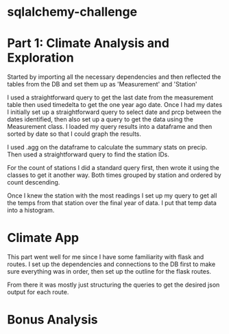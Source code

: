 # sqlalchemy-challenge

<h1>Part 1: Climate Analysis and Exploration</h1>
<p>Started by importing all the necessary dependencies and then reflected the tables from the DB and set them up as 'Measurement' and 'Station'</p>
<p>I used a straightforward query to get the last date from the measurement table then used timedelta to get the one year ago date. Once I had my dates I initially set up a straightforward query to select date and prcp between the dates identified, then also set up a query to get the data using the Measurement class. I loaded my query results into a dataframe and then sorted by date so that I could graph the results.</p>
<p>I used .agg on the dataframe to calculate the summary stats on precip. Then used a straightforward query to find the station IDs.</p>
<p>For the count of stations I did a standard query first, then wrote it using the classes to get it another way. Both times grouped by station and ordered by count descending.</p>
<p>Once I knew the station with the most readings I set up my query to get all the temps from that station over the final year of data. I put that temp data into a histogram.</p>

<h1>Climate App</h1>
<p>This part went well for me since I have some familiarity with flask and routes. I set up the dependencies and connections to the DB first to make sure everything was in order, then set up the outline for the flask routes.</p>
<p>From there it was mostly just structuring the queries to get the desired json output for each route.</p>

<h1>Bonus Analysis</h1>
<p>

